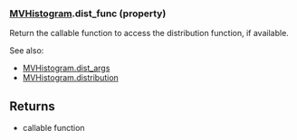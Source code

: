 ### [MVHistogram](MVHistogram.md).dist_func (property)




Return the callable function to access the distribution function, if
available.

See also:

* [MVHistogram.dist_args](MVHistogram.dist_args.md)
* [MVHistogram.distribution](MVHistogram.distribution.md)

Returns
-------
* callable function

